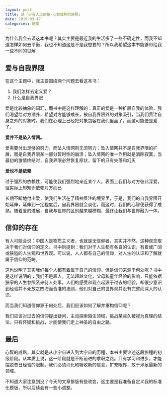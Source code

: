 ```yaml
---
layout: post
title: 读「少有人走的路-心智成熟的旅程」
date: 2019-03-17
categories: 随笔
---
```


为什么我会去读这本书呢？其实主要是最近我的生活多了一些不确定性，而我不知道怎样如何去平衡，我也不知道这是不是我想要的？所以我希望这本书能够带给我一些不同的见解

## 爱与自我界限

在这个主题中，我主要围绕两个问题去看这本书：

1. 我们怎样去定义爱？
2. 什么是自我界限

爱是比较抽象的词汇，而书中是这样理解的：真正的爱是一种扩展自我的体验，我们渴望给对方滋养，希望对方能够成长，被自我界限外的对象吸引，当我们贯注自身之外的对象时，我们在心理上已经把对象包容在我们里面了。而这可能便是爱了。



**爱并不是坠入情网。**

爱需要付出足够的努力，而坠入情网则无须努力；坠入情网并不是自我界限的扩展，而是自我界限某一部分暂时性的崩溃；坠入情网的唯一作用就是消除寂寞，当最初的激情终结时，自我界限必然恢复原状，留下的只有失落和幻灭



**爱也不是依赖**

过于强烈的依赖性，可能使我们强烈地亲近某个人，表面上我们与对方彼此深爱，但实际上却知识依赖对方而已



长期不断地付出爱，使我们生活在了精神贯注的境界里，于是，我们的自我界限开始延伸，延伸到一定程度后，自我界限就会淡化，而这时，我们的心智便获得了成熟。随着爱的进展，自我与世界的区别越来越模糊，最终让我们与世界融为一体。



## 信仰的存在



有人可能会说：中国人是物质主义者，也就是无信仰者，其实并不然，这种观念取决于我们对信仰的定义。书中则提到：我们对于人生都有各自的认识，有着或广阔或狭隘的人生观和世界观。可以说，人人都有自己的信仰，对人生的认识和了解就属于信仰的范畴。



这也说明了其实我们每个人都有着属于自己的信仰。但是信仰来源于何处呢？书中是这样说明的：我们不是超人，无法超越文化，父母和童年经验的影响，只能依据狭窄的人生参照系来待人处事。人们的感受和观点起源于过去的经验，却很少意识到经验并不死放之四海而皆准的法则，他们对自己的世界观并没有完整而深入的认识。



而当我们知道信仰源于何处后，我们应该如何了解并重构信仰呢？

我们应该对过去的信仰提出疑问，主动探索陌生领域，挑战某些久被视为真理的结论。只有怀疑和挑战，才能使我们走上神圣的自由之路。



## 最后



心智的成熟，其实就是从小宇宙进入到大宇宙的历程，本书主要论述这段旅程的初级阶段。从本质上说，这一阶段就是不断前进的求职之路。只有学习和进步，才能摆脱昔日经验的限制。我们必须消化和吸收新的信息，扩充眼界，敢于涉足最新的领域。


不知道大家注意到没？今天的文章排版有些改变，这主要是我准备自定义我的标准化模版，所以后续会有一些小调整。

